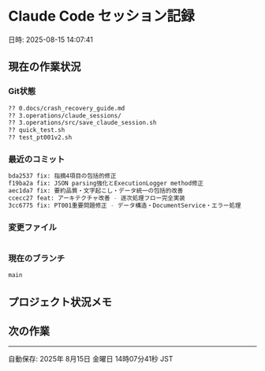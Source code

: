 # Claude Code セッション記録
日時: 2025-08-15 14:07:41

## 現在の作業状況

### Git状態
```bash
?? 0.docs/crash_recovery_guide.md
?? 3.operations/claude_sessions/
?? 3.operations/src/save_claude_session.sh
?? quick_test.sh
?? test_pt001v2.sh
```

### 最近のコミット
```bash
bda2537 fix: 指摘4項目の包括的修正
f19ba2a fix: JSON parsing強化とExecutionLogger method修正
aec1da7 fix: 要約品質・文字起こし・データ統一の包括的改善
ccecc27 feat: アーキテクチャ改善 - 逐次処理フロー完全実装
3cc6775 fix: PT001重要問題修正 - データ構造・DocumentService・エラー処理
```

### 変更ファイル
```bash

```

### 現在のブランチ
```bash
main
```

## プロジェクト状況メモ
<!-- ここに現在の作業内容を記載 -->

## 次の作業
<!-- 次に行うべき作業を記載 -->

---
自動保存: 2025年 8月15日 金曜日 14時07分41秒 JST
